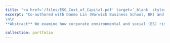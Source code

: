 ```yaml
---
title: "<a href='/files/ESG_Cost_of_Capital.pdf' target='_blank' style='color:rgb(0, 140, 191);'>The Spillover of Corporate ES on Cost of Debt</a> (R&R at Management Science)"
excerpt: "Co-authored with Danmo Lin (Warwick Business School, UK) and Siti Farida (Birmingham Business School, UK). [SSRN link here](https://papers.ssrn.com/sol3/papers.cfm?abstract_id=4988359)
\n\n
**Abstract** We examine how corporate environmental and social (ES) risks influence the bank loan costs of peer firms. Utilizing a regression discontinuity approach based on shareholder votes on ES-related proposals in U.S. public companies from 2005 to 2021, we find that the approval of these proposals leads to an average 38 basis-point increase in peer firms' loan costs over the following year. This effect is more pronounced when the proposal is more salient for banks, and when peers have higher ex-ante ES risk and weaker bargaining power. Surprisingly, we find that the spillover is primarily driven by banks with less expertise or weaker ex-ante incentives to price ES risks. These findings suggest that corporate ES risks extend beyond individual firms and influence the loan costs of broader peer borrowers by shaping banks' loan pricing practices."

collection: portfolio
---
```


